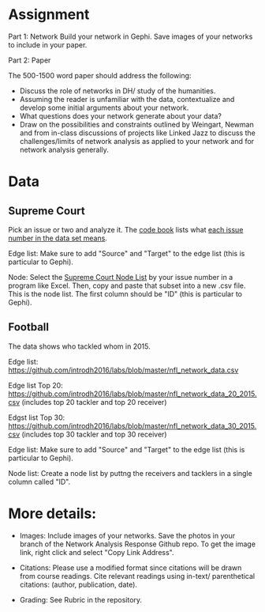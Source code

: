# Assignment 

Part 1: Network
Build your network in Gephi. Save images of your networks to include in your paper. 


Part 2: Paper

The 500-1500 word paper should address the following:

- Discuss the role of networks in DH/ study of the humanities.
- Assuming the reader is unfamiliar with the data, contextualize and develop some initial arguments about your network. 
- What questions does your network generate about your data?
- Draw on the possibilities and constraints outlined by Weingart, Newman and from in-class discussions of projects like Linked Jazz to discuss the challenges/limits of network analysis as applied to your network and for network analysis generally.  

# Data

## Supreme Court

Pick an issue or two and analyze it.  The [code book](http://scdb.wustl.edu/documentation.php?s=1) lists what [each issue number in the data set means](https://github.com/introdh2016/response3_network/blob/master/ussc-31.zip).

Edge list: Make sure to add "Source" and "Target" to the edge list (this is particular to Gephi). 

Node: Select the [Supreme Court Node List](https://github.com/introdh2016/labs/blob/master/scotus_nodes.csv) by your issue number in a program like Excel.  Then, copy and paste that subset into a new .csv file.  This is the node list. The first column should be "ID" (this is particular to Gephi). 

## Football

The data shows who tackled whom in 2015.

Edge list: https://github.com/introdh2016/labs/blob/master/nfl_network_data.csv

Edge list Top 20: https://github.com/introdh2016/labs/blob/master/nfl_network_data_20_2015.csv
(includes top 20 tackler and top 20 receiver)

Edgst list Top 30: https://github.com/introdh2016/labs/blob/master/nfl_network_data_30_2015.csv
(includes top 30 tackler and top 30 receiver)

Edge list: Make sure to add "Source" and "Target" to the edge list (this is particular to Gephi). 

Node list: Create a node list by puttng the receivers and tacklers in a single column called "ID".



# More details:

- Images: Include images of your networks. Save the photos in your branch of the Network Analysis Response Github repo. To get the image link, right click and select "Copy Link Address".  

- Citations: Please use a modified  format since citations will be drawn from course readings. Cite relevant readings using in-text/ parenthetical citations: (author, publication, date).

- Grading: See Rubric in the repository.


